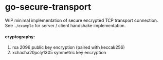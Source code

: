 # go-secure-transport

WIP minimal implementation of secure encrypted TCP transport connection. See `./example` for server / client handshake implementation.

#### cryptography:
1. rsa 2096 public key encryption (paired with keccak256)
2. xchacha20poly1305 symmetric key encryption
